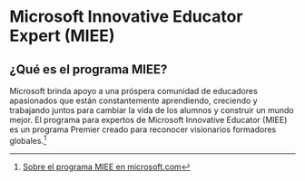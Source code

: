 # Microsoft Innovative Educator Expert (MIEE)

## ¿Qué es el programa MIEE?

Microsoft brinda apoyo a una próspera comunidad de educadores apasionados que están constantemente aprendiendo, creciendo y trabajando juntos para cambiar la vida de los alumnos y construir un mundo mejor. El programa para expertos de Microsoft Innovative Educator (MIEE) es un programa Premier creado para reconocer visionarios formadores globales.[^miee]


[^miee]: [Sobre el programa MIEE en microsoft.com](https://learn.microsoft.com/es-es/training/educator-center/programs/microsoft-educator/expert)